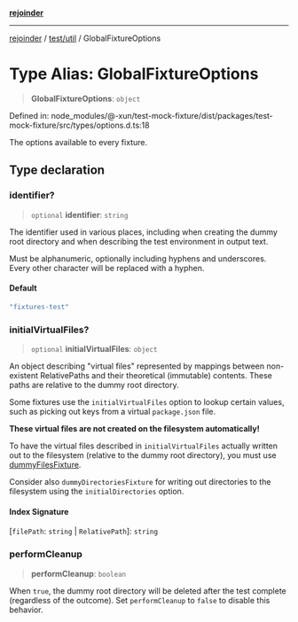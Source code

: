 [**rejoinder**](../../../README.md)

***

[rejoinder](../../../README.md) / [test/util](../README.md) / GlobalFixtureOptions

# Type Alias: GlobalFixtureOptions

> **GlobalFixtureOptions**: `object`

Defined in: node\_modules/@-xun/test-mock-fixture/dist/packages/test-mock-fixture/src/types/options.d.ts:18

The options available to every fixture.

## Type declaration

### identifier?

> `optional` **identifier**: `string`

The identifier used in various places, including when creating the dummy
root directory and when describing the test environment in output text.

Must be alphanumeric, optionally including hyphens and underscores. Every
other character will be replaced with a hyphen.

#### Default

```ts
"fixtures-test"
```

### initialVirtualFiles?

> `optional` **initialVirtualFiles**: `object`

An object describing "virtual files" represented by mappings between
non-existent RelativePaths and their theoretical (immutable)
contents. These paths are relative to the dummy root directory.

Some fixtures use the `initialVirtualFiles` option to lookup certain
values, such as picking out keys from a virtual `package.json` file.

**These virtual files are not created on the filesystem automatically!**

To have the virtual files described in `initialVirtualFiles` actually
written out to the filesystem (relative to the dummy root directory), you
must use [dummyFilesFixture](../functions/dummyFilesFixture.md).

Consider also `dummyDirectoriesFixture` for writing out directories to the
filesystem using the `initialDirectories` option.

#### Index Signature

\[`filePath`: `string` \| `RelativePath`\]: `string`

### performCleanup

> **performCleanup**: `boolean`

When `true`, the dummy root directory will be deleted after the test
complete (regardless of the outcome). Set `performCleanup` to `false` to
disable this behavior.
